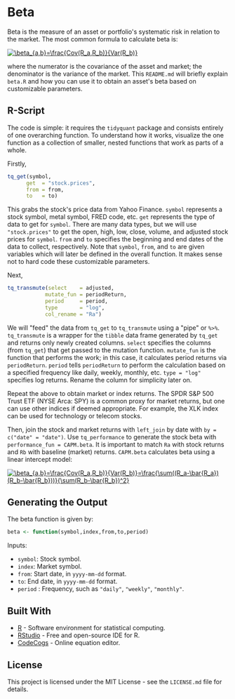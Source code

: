 # Beta
Beta is the measure of an asset or portfolio's systematic risk in relation to the market. The most common formula to calculate beta is:

<a href="https://www.codecogs.com/eqnedit.php?latex=\dpi{120}&space;\beta_{a,b}=\frac{Cov(R_a,R_b)}{Var(R_b)}" target="_blank"><img src="https://latex.codecogs.com/gif.latex?\dpi{120}&space;\beta_{a,b}=\frac{Cov(R_a,R_b)}{Var(R_b)}" title="\beta_{a,b}=\frac{Cov(R_a,R_b)}{Var(R_b)}" /></a>

where the numerator is the covariance of the asset and market; the denominator is the variance of the market. This `README.md` will briefly explain `beta.R` and how you can use it to obtain an asset's beta based on customizable parameters.

## R-Script
The code is simple: it requires the `tidyquant` package and consists entirely of one overarching function. To understand how it works, visualize the one function as a collection of smaller, nested functions that work as parts of a whole.

Firstly,
```r
tq_get(symbol,
      get  = "stock.prices",
      from = from,
      to   = to)
```
This grabs the stock's price data from Yahoo Finance. `symbol` represents a stock symbol, metal symbol, FRED code, etc. `get` represents the type of data to get for `symbol`. There are many data types, but we will use `"stock.prices"` to get the open, high, low, close, volume, and adjusted stock prices for `symbol`. `from` and `to` specifies the beginning and end dates of the data to collect, respectively. Note that `symbol`, `from`, and `to` are given variables which will later be defined in the overall function. It makes sense not to hard code these customizable parameters.

Next,
```r
tq_transmute(select    = adjusted, 
            mutate_fun = periodReturn, 
            period     = period, 
            type       = "log",
            col_rename = "Ra")
```
We will "feed" the data from `tq_get` to `tq_transmute` using a "pipe" or `%>%`. `tq_transmute` is a wrapper for the `tibble` data frame generated by `tq_get` and returns only newly created columns. `select` specifies the columns (from `tq_get`) that get passed to the mutation function. `mutate_fun` is the function that performs the work; in this case, it calculates period returns via `periodReturn`. `period` tells `periodReturn` to perform the calculation based on a specified frequency like daily, weekly, monthly, etc. `type = "log"` specifies log returns. Rename the column for simplicity later on.

Repeat the above to obtain market or index returns. The SPDR S&P 500 Trust ETF (NYSE Arca: SPY) is a common proxy for market returns, but one can use other indices if deemed appropriate. For example, the XLK index can be used for technology or telecom stocks.

Then, join the stock and market returns with `left_join` by date with `by = c("date" = "date")`. Use `tq_performance` to generate the stock beta with `performance_fun = CAPM.beta`. It is important to match `Ra` with stock returns and `Rb` with baseline (market) returns. `CAPM.beta` calculates beta using a linear intercept model:

<a href="https://www.codecogs.com/eqnedit.php?latex=\dpi{120}&space;\beta_{a,b}=\frac{Cov(R_a,R_b)}{Var(R_b)}=\frac{\sum((R_a-\bar{R_a})(R_b-\bar{R_b}))}{\sum(R_b-\bar{R_b})^2}" target="_blank"><img src="https://latex.codecogs.com/gif.latex?\dpi{120}&space;\beta_{a,b}=\frac{Cov(R_a,R_b)}{Var(R_b)}=\frac{\sum((R_a-\bar{R_a})(R_b-\bar{R_b}))}{\sum(R_b-\bar{R_b})^2}" title="\beta_{a,b}=\frac{Cov(R_a,R_b)}{Var(R_b)}=\frac{\sum((R_a-\bar{R_a})(R_b-\bar{R_b}))}{\sum(R_b-\bar{R_b})^2}" /></a>

## Generating the Output
The beta function is given by:
```r
beta <- function(symbol,index,from,to,period)
```
Inputs:
* `symbol`: Stock symbol.
* `index`: Market symbol.
* `from`: Start date, in `yyyy-mm-dd` format.
* `to`: End date, in `yyyy-mm-dd` format.
* `period` : Frequency, such as `"daily"`, `"weekly"`, `"monthly"`.

## Built With
* [R](https://www.r-project.org/) - Software environment for statistical computing.
* [RStudio](https://www.rstudio.com/) - Free and open-source IDE for R.
* [CodeCogs](https://www.codecogs.com/latex/eqneditor.php) - Online equation editor.

## License
This project is licensed under the MIT License - see the `LICENSE.md` file for details.
